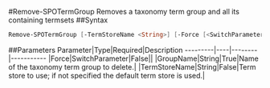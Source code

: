 #Remove-SPOTermGroup
Removes a taxonomy term group and all its containing termsets
##Syntax
```powershell
Remove-SPOTermGroup [-TermStoreName <String>] [-Force [<SwitchParameter>]] -GroupName <String>
```


##Parameters
Parameter|Type|Required|Description
---------|----|--------|-----------
|Force|SwitchParameter|False||
|GroupName|String|True|Name of the taxonomy term group to delete.|
|TermStoreName|String|False|Term store to use; if not specified the default term store is used.|

